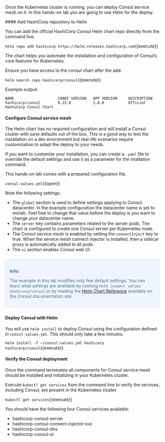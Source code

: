 
Once the Kubernetes cluster is running, you can deploy Consul service mesh on it. In this hands-on lab you are going to use Helm for the deploy.

#### Add HashiCorp repository to Helm

You can add the official HashiCorp Consul Helm chart repo directly from the command line.

`helm repo add hashicorp https://helm.releases.hashicorp.com`{{execute}}

The chart helps you automate the installation and configuration of Consul’s core features for Kubernetes.

Ensure you have access to the consul chart after the add:

`helm search repo hashicorp/consul`{{execute}}

Example output:

```
NAME                    CHART VERSION   APP VERSION     DESCRIPTION
hashicorp/consul        0.22.0          1.8.0           Official HashiCorp Consul Chart
```

#### Configure Consul service mesh

The Helm chart has no required configuration and will install a Consul cluster with sane defaults out of the box. This is a good way to test the installation on a dev environment but real-life scenarios require customization to adapt the deploy to your needs.

If you want to customize your installation, you can create a `.yaml` file to override the default settings and use it as a parameter for the intallation command. 

This hands-on lab comes with a prepared configuration file.

`consul-values.yml`{{open}}

Note the following settings:

* The `global` section is used to define settings applying to Consul datacenter. In the example configuration the datacenter name is set to *minidc*. Feel free to change that value before the deploy is you want to change your datacenter name.
* The `server` key contains parameters related to the server pods. The chart is configured to create one Consul server per Kubernetes node.
* The Consul service mesh is enabled by setting the `connectInject` key to true. When the service mesh connect injector is installed, then a sidecar proxy is automatically added to all pods.
* The `ui` section enables Consul web UI.

<div style="background-color:#eff5ff; color:#416f8c; border:1px solid #d0e0ff; padding:1em; border-radius:3px; margin:24px 0;">
  <p><strong>Info:</strong><br>

The example in this lab modifies only few default settings.  You can learn what settings are available by running `helm inspect values hashicorp/consul` or by reading the [Helm Chart Reference](https://www.consul.io/docs/k8s/helm) available on the Consul documentation site.

</p></div>


#### Deploy Consul with Helm

You will use `helm install` to deploy Consul using the configuration defined in `consul-values.yml`. This should only take a few minutes.

`helm install -f ~/consul-values.yml hashicorp hashicorp/consul`{{execute}}

#### Verify the Consul deployment

Once the command terminates all components for Consul service mesh should be installed and initializing in your Kubernetes cluster.

Execute `kubectl get services` from the command line to verify the services, including Consul, are present in the Kubernetes cluster.

`kubectl get services`{{execute}}

You should have the following four Consul services available:

* hashicorp-consul-server
* hashicorp-consul-connect-injector-svc
* hashicorp-consul-dns
* hashicorp-consul-ui
